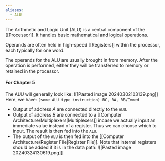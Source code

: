 ```yaml
---
aliases:
  - ALU
---
```

The Arithmetic and Logic Unit (ALU) is a central component of the [[Processor]]. It handles basic mathematical and logical operations. 

Operands are often held in high-speed [[Registers]] within the processor, each typically for one word. 

The operands for the ALU are usually brought in from memory. After the operation is performed, either they will be transferred to memory or retained in the processor.

#### For Chapter 5
The ALU will generally look like:
![[Pasted image 20240302103139.png]]
Here, we have: `(some ALU type instruction) RC, RA, RB/Immed`
- Output of address $A$ are connected directly to the `ALU`.
- Output of address $B$ are connected to a [[Computer Architecture/Multiplexers|Multiplexers]] incase we actually input an immediate value instead of a register. Thus we can choose which to input. The result is then fed into the `ALU`.
- The output of the `ALU` is then fed into the [[Computer Architecture/Register File|Register File]]. 
Note that internal registers should be added if it is in the data path:
![[Pasted image 20240324130619.png]]